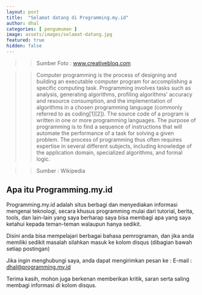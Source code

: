 ```yaml
---
layout: post
title:  "Selamat datang di Programming.my.id"
author: dhal
categories: [ pengumuman ]
image: assets/images/selamat-datang.jpg
featured: true
hidden: false
---
```

>> Sumber Foto : www.creativebloq.com

>>Computer programming is the process of designing and building an executable computer program for accomplishing a specific computing task. Programming involves tasks such as analysis, generating algorithms, profiling algorithms' accuracy and resource consumption, and the implementation of algorithms in a chosen programming language (commonly referred to as coding[1][2]). The source code of a program is written in one or more programming languages. The purpose of programming is to find a sequence of instructions that will automate the performance of a task for solving a given problem. The process of programming thus often requires expertise in several different subjects, including knowledge of the application domain, specialized algorithms, and formal logic.

>>Sumber : Wikipedia

## Apa itu Programming.my.id

Programming.my.id adalah situs berbagi dan menyediakan informasi mengenai teknologi, secara khusus programming mulai dari tutorial, berita, tools, dan lain-lain yang saya berharap saya bisa membagi apa yang saya ketahui kepada teman-teman walaupun hanya sedikit.

Disini anda bisa mempelajari berbagai bahasa pemrograman, dan jika anda memiliki sedikit masalah silahkan masuk ke kolom disqus (dibagian bawah setiap postingan)

Jika ingin menghubungi saya, anda dapat mengirimkan pesan ke :
E-mail : <a href="mailto:dhal@programming.my.id">dhal@programming.my.id</a>

Terima kasih, mohon juga berkenan memberikan kritik, saran serta saling membagi informasi di kolom disqus.